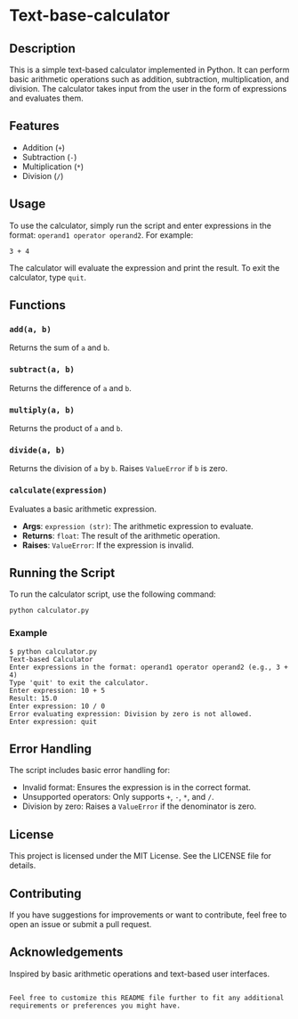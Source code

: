 # Text-base-calculator

## Description
This is a simple text-based calculator implemented in Python. It can perform basic arithmetic operations such as addition, subtraction, multiplication, and division. The calculator takes input from the user in the form of expressions and evaluates them.

## Features
- Addition (`+`)
- Subtraction (`-`)
- Multiplication (`*`)
- Division (`/`)

## Usage
To use the calculator, simply run the script and enter expressions in the format: `operand1 operator operand2`. For example:
```
3 + 4
```
The calculator will evaluate the expression and print the result. To exit the calculator, type `quit`.

## Functions
### `add(a, b)`
Returns the sum of `a` and `b`.

### `subtract(a, b)`
Returns the difference of `a` and `b`.

### `multiply(a, b)`
Returns the product of `a` and `b`.

### `divide(a, b)`
Returns the division of `a` by `b`. Raises `ValueError` if `b` is zero.

### `calculate(expression)`
Evaluates a basic arithmetic expression.
- **Args**: `expression (str)`: The arithmetic expression to evaluate.
- **Returns**: `float`: The result of the arithmetic operation.
- **Raises**: `ValueError`: If the expression is invalid.

## Running the Script
To run the calculator script, use the following command:
```
python calculator.py
```

### Example
```
$ python calculator.py
Text-based Calculator
Enter expressions in the format: operand1 operator operand2 (e.g., 3 + 4)
Type 'quit' to exit the calculator.
Enter expression: 10 + 5
Result: 15.0
Enter expression: 10 / 0
Error evaluating expression: Division by zero is not allowed.
Enter expression: quit
```

## Error Handling
The script includes basic error handling for:
- Invalid format: Ensures the expression is in the correct format.
- Unsupported operators: Only supports `+`, `-`, `*`, and `/`.
- Division by zero: Raises a `ValueError` if the denominator is zero.

## License
This project is licensed under the MIT License. See the LICENSE file for details.

## Contributing
If you have suggestions for improvements or want to contribute, feel free to open an issue or submit a pull request.

## Acknowledgements
Inspired by basic arithmetic operations and text-based user interfaces.

```

Feel free to customize this README file further to fit any additional requirements or preferences you might have.
